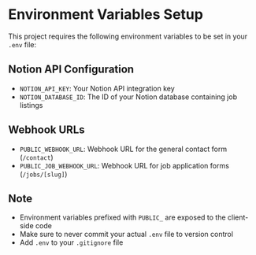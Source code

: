 # Environment Variables Setup

This project requires the following environment variables to be set in your `.env` file:

## Notion API Configuration
- `NOTION_API_KEY`: Your Notion API integration key
- `NOTION_DATABASE_ID`: The ID of your Notion database containing job listings

## Webhook URLs
- `PUBLIC_WEBHOOK_URL`: Webhook URL for the general contact form (`/contact`)
- `PUBLIC_JOB_WEBHOOK_URL`: Webhook URL for job application forms (`/jobs/[slug]`)

## Note
- Environment variables prefixed with `PUBLIC_` are exposed to the client-side code
- Make sure to never commit your actual `.env` file to version control
- Add `.env` to your `.gitignore` file 